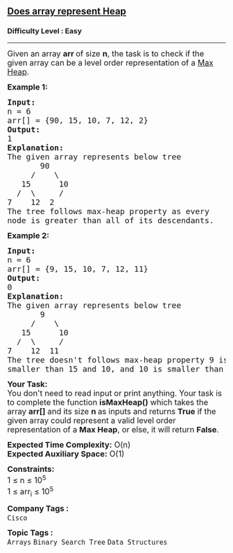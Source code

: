 <h2><a href="https://www.geeksforgeeks.org/problems/does-array-represent-heap4345/1?itm_source=geeksforgeeks&itm_medium=article&itm_campaign=bottom_sticky_on_article">Does array represent Heap</a></h2><h3>Difficulty Level : Easy</h3><hr><div class="problems_problem_content__Xm_eO"><p><span style="font-size: 18px;">Given an array&nbsp;<strong>arr&nbsp;</strong>of size&nbsp;<strong>n</strong>, the task is to check if the given array can be a level order representation of a&nbsp;<a href="https://www.geeksforgeeks.org/difference-between-min-heap-and-max-heap/">Max Heap</a>.</span></p>
<p><span style="font-size: 18px;"><strong>Example 1:</strong></span></p>
<pre><span style="font-size: 18px;"><strong>Input:<br></strong>n = 6<br>arr[] = {90, 15, 10, 7, 12, 2}
<strong>Output: <br></strong>1<br><strong>Explanation:</strong> 
The given array represents below tree
       90
     /    \
   15      10
  /  \     /
7    12  2
The tree follows max-heap property as every
node is greater than all of its descendants.
</span></pre>
<div><span style="font-size: 18px;"><strong>Example 2:</strong></span></div>
<pre><span style="font-size: 18px;"><strong>Input:  <br></strong>n = 6<br>arr[] = {9, 15, 10, 7, 12, 11}
<strong>Output:<br></strong>0
<strong>Explanation:</strong><br>The given array represents below tree
       9
     /    \
   15      10
  /  \     /
7    12  11
The tree doesn't follows max-heap property 9 is
smaller than 15 and 10, and 10 is smaller than 11. </span></pre>
<p><span style="font-size: 18px;"><strong>Your Task:&nbsp;&nbsp;</strong><br>You don't need to read input or print anything. Your task is to complete the function&nbsp;<strong>isMaxHeap()</strong>&nbsp;which takes the array&nbsp;<strong>arr[]</strong>&nbsp;and its size&nbsp;<strong>n</strong><strong>&nbsp;</strong>as inputs and returns&nbsp;<strong>True</strong>&nbsp;if the given array could represent a valid level order representation of a&nbsp;<strong>Max Heap</strong>, or else, it will return&nbsp;<strong>False</strong>.</span></p>
<p><span style="font-size: 18px;"><strong>Expected Time Complexity:</strong>&nbsp;O(n)<br><strong>Expected Auxiliary Space:</strong>&nbsp;O(1)</span></p>
<p><span style="font-size: 18px;"><strong>Constraints:</strong><br>1 ≤ n ≤ 10<sup>5</sup><br>1 ≤ arr<sub>i</sub>&nbsp;≤ 10<sup>5</sup></span></p></div><p><span style=font-size:18px><strong>Company Tags : </strong><br><code>Cisco</code>&nbsp;<br><p><span style=font-size:18px><strong>Topic Tags : </strong><br><code>Arrays</code>&nbsp;<code>Binary Search Tree</code>&nbsp;<code>Data Structures</code>&nbsp;